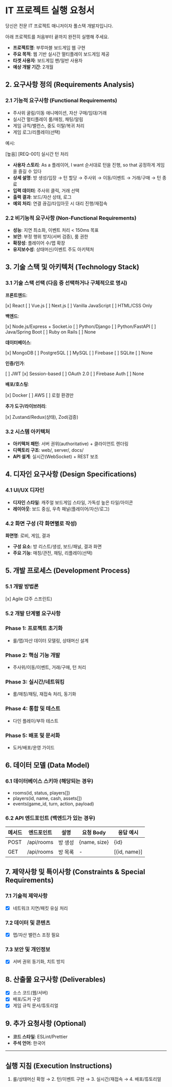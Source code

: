 # IT 프로젝트 실행 요청서

당신은 전문 IT 프로젝트 매니저이자 풀스택 개발자입니다.

아래 프로젝트를 처음부터 끝까지 완전히 실행해 주세요.

- **프로젝트명**: 부루마블 보드게임 웹 구현
- **주요 목적**: 웹 기반 실시간 멀티플레이 보드게임 제공
- **타겟 사용자**: 보드게임 팬/일반 사용자
- **예상 개발 기간**: 2개월

## 2. 요구사항 정의 (Requirements Analysis)

### 2.1 기능적 요구사항 (Functional Requirements)

- 주사위 굴림/이동 애니메이션, 자산 구매/임대/거래
- 실시간 멀티플레이 룸/매칭, 채팅/알림
- 게임 규칙/밸런스, 중도 이탈/복귀 처리
- 게임 로그/리플레이(선택)

예시:

[높음] [REQ-001] 실시간 턴 처리

- **사용자 스토리**: As a 플레이어, I want 순서대로 턴을 진행, so that 공정하게 게임을 즐길 수 있다
- **상세 설명**: 방 생성/입장 → 턴 할당 → 주사위 → 이동/이벤트 → 거래/구매 → 턴 종료
- **입력 데이터**: 주사위 클릭, 거래 선택
- **출력 결과**: 보드/자산 상태, 로그
- **예외 처리**: 연결 끊김/타임아웃 시 대리 진행/재접속

### 2.2 비기능적 요구사항 (Non-Functional Requirements)

- **성능**: 지연 최소화, 이벤트 처리 < 150ms 목표
- **보안**: 부정 행위 방지(서버 검증), 룸 권한
- **확장성**: 플레이어 수/맵 확장
- **유지보수성**: 상태머신/이벤트 주도 아키텍처

## 3. 기술 스택 및 아키텍처 (Technology Stack)

### 3.1 기술 스택 선택 (다음 중 선택하거나 구체적으로 명시)

**프론트엔드**:

[x] React [ ] Vue.js [ ] Next.js [ ] Vanilla JavaScript [ ] HTML/CSS Only

**백엔드**:

[x] Node.js/Express + Socket.io [ ] Python/Django [ ] Python/FastAPI [ ] Java/Spring Boot [ ] Ruby on Rails [ ] None

**데이터베이스**:

[x] MongoDB [ ] PostgreSQL [ ] MySQL [ ] Firebase [ ] SQLite [ ] None

**인증/인가**:

[ ] JWT [x] Session-based [ ] OAuth 2.0 [ ] Firebase Auth [ ] None

**배포/호스팅**:

[x] Docker [ ] AWS [ ] 로컬 환경만

**추가 도구/라이브러리**:

[x] Zustand/Redux(상태), Zod(검증)

### 3.2 시스템 아키텍처

- **아키텍처 패턴**: 서버 권위(authoritative) + 클라이언트 렌더링
- **디렉토리 구조**: web/, server/, docs/
- **API 설계**: 실시간(WebSocket) + REST 보조

## 4. 디자인 요구사항 (Design Specifications)

### 4.1 UI/UX 디자인

- **디자인 스타일**: 캐주얼 보드게임 스타일, 가독성 높은 타일/아이콘
- **레이아웃**: 보드 중심, 우측 패널(플레이어/자산/로그)

### 4.2 화면 구성 (각 화면별로 작성)

**화면명**: 로비, 게임, 결과

- **구성 요소**: 방 리스트/생성, 보드/패널, 결과 화면
- **주요 기능**: 매칭/관전, 채팅, 리플레이(선택)

## 5. 개발 프로세스 (Development Process)

### 5.1 개발 방법론

[x] Agile (2주 스프린트)

### 5.2 개발 단계별 요구사항

### Phase 1: 프로젝트 초기화

- 룰/맵/자산 데이터 모델링, 상태머신 설계

### Phase 2: 핵심 기능 개발

- 주사위/이동/이벤트, 거래/구매, 턴 처리

### Phase 3: 실시간/네트워킹

- 룸/매칭/채팅, 재접속 처리, 동기화

### Phase 4: 통합 및 테스트

- 다인 플레이/부하 테스트

### Phase 5: 배포 및 문서화

- 도커/배포/운영 가이드

## 6. 데이터 모델 (Data Model)

### 6.1 데이터베이스 스키마 (해당되는 경우)

- rooms(id, status, players[])
- players(id, name, cash, assets[])
- events(game_id, turn, action, payload)

### 6.2 API 엔드포인트 (백엔드가 있는 경우)

| 메서드 | 엔드포인트 | 설명 | 요청 Body | 응답 예시 |
|--------|-----------|------|-----------|----------|
| POST | /api/rooms | 방 생성 | {name, size} | {id} |
| GET | /api/rooms | 방 목록 | - | [{id, name}] |

## 7. 제약사항 및 특이사항 (Constraints & Special Requirements)

### 7.1 기술적 제약사항

- [x] 네트워크 지연/패킷 유실 처리

### 7.2 데이터 및 콘텐츠

- [x] 맵/자산 밸런스 조정 필요

### 7.3 보안 및 개인정보

- [x] 서버 권위 동기화, 치트 방지

## 8. 산출물 요구사항 (Deliverables)

- [x] 소스 코드(웹/서버)
- [x] 배포/도커 구성
- [x] 게임 규칙 문서/튜토리얼

## 9. 추가 요청사항 (Optional)

- **코드 스타일**: ESLint/Prettier
- **주석 언어**: 한국어

---

## 실행 지침 (Execution Instructions)

1. 룰/상태머신 확정 → 2. 턴/이벤트 구현 → 3. 실시간/재접속 → 4. 배포/튜토리얼
